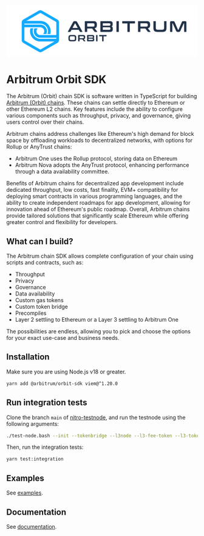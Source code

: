 ![Arbitrum Orbit](arbitrum-chain-primary.png)

# Arbitrum Orbit SDK

The Arbitrum (Orbit) chain SDK is software written in TypeScript for building [Arbitrum (Orbit) chains](https://arbitrum.io/orbit). These chains can settle directly to Ethereum or other Ethereum L2 chains. Key features include the ability to configure various components such as throughput, privacy, and governance, giving users control over their chains.

Arbitrum chains address challenges like Ethereum's high demand for block space by offloading workloads to decentralized networks, with options for Rollup or AnyTrust chains:

- Arbitrum One uses the Rollup protocol, storing data on Ethereum
- Arbitrum Nova adopts the AnyTrust protocol, enhancing performance through a data availability committee.

Benefits of Arbitrum chains for decentralized app development include dedicated throughput, low costs, fast finality, EVM+ compatibility for deploying smart contracts in various programming languages, and the ability to create independent roadmaps for app development, allowing for innovation ahead of Ethereum's public roadmap. Overall, Arbitrum chains provide tailored solutions that significantly scale Ethereum while offering greater control and flexibility for developers.


## What can I build? 
The Arbitrum chain SDK allows complete configuration of your chain using scripts and contracts, such as:
- Throughput
- Privacy
- Governance
- Data availability
- Custom gas tokens
- Custom token bridge
- Precompiles
- Layer 2 settling to Ethereum or a Layer 3 settling to Arbitrum One

The possibilities are endless, allowing you to pick and choose the options for your exact use-case and business needs.


## Installation

Make sure you are using Node.js v18 or greater.

```bash
yarn add @arbitrum/orbit-sdk viem@^1.20.0
```

## Run integration tests

Clone the branch `main` of [nitro-testnode](https://github.com/OffchainLabs/nitro-testnode), and run the testnode using the following arguments:

```bash
./test-node.bash --init --tokenbridge --l3node --l3-fee-token --l3-token-bridge
```

Then, run the integration tests:

```bash
yarn test:integration
```

## Examples

See [examples](./examples).

## Documentation

See [documentation](https://docs.arbitrum.io/launch-arbitrum-chain/a-gentle-introduction).
